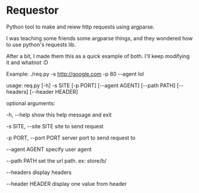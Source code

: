 Requestor
=========

Python tool to make and reiew http requests using argparse.

I was teaching some friends some argparse things, and they wondered how to use python's requests lib.

After a bit, I made them this as a quick example of both. I'll keep modifying it and whatnot :D

Example:
./req.py -s http://google.com -p 80 --agent lol

usage: req.py [-h] -s SITE [-p PORT] [--agent AGENT] [--path PATH] [--headers]
              [--header HEADER]

optional arguments:

  -h, --help            show this help message and exit
  
  -s SITE, --site SITE  site to send request
  
  -p PORT, --port PORT  server port to send request to
  
  --agent AGENT         specify user agent
  
  --path PATH           set the url path. ex: store/b/
  
  --headers             display headers
  
  --header HEADER       display one value from header
  

